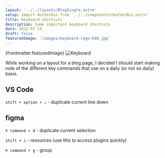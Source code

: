 ```yaml
---
layout: '../../layouts/BlogSingle.astro'
setup: import AuthorBio from '../../components/AuthorBio.astro'
title: Keyboard shortcuts
description: Some important keyboard shortcuts
date: 2022-07-14
draft: false
featuredImage: '/images/keyboard-lego-640.jpg'
---
```


<!-- need to figure out how to use frontmatter featured image in markdown image tag... or just use html image tag -->

{frontmatter.featuredImage}
![Keyboard](/images/keyboard-lego-640.jpg)

While working on a layout for a blog page, I decided I should start making note of the different key commands that use on a daily (or not so daily) basis.

## VS Code

`shift + option + ↓` - duplicate current line down

## figma

`⌘ command + d` - duplicate current selection

`shift + i` - resources (use this to access plugins quickly)

`⌘ command + g` - group

<!-- <a class="brand-link brand-link--callout" href="./2022-07-08-using-github-topics">I wrote about it</a> -->
<AuthorBio />
